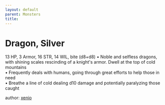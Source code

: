 ```yaml
---
layout: default
parent: Monsters 
title: 
--- 
```

# Dragon, Silver
13 HP, 3 Armor, 16 STR, 14 WIL, bite (d8+d8)
• Noble and selfless dragons, with shining scales rescinding of a knight's armor. Dwell at the top of cold mountains  
• Frequently deals with humans, going through great efforts to help those in need  
• Breathe a line of cold dealing d10 damage and potentially paralyzing those caught  




author: [xenio](https://xenioinabottle.blogspot.com/2021/02/classic-monsters-for-cairnito-part-1.html) 


